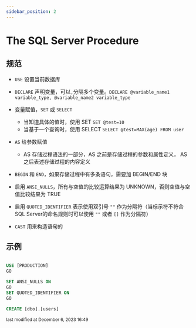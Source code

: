 ```yaml
---
sidebar_position: 2
---
```

    
# The SQL Server Procedure

## 规范

- `USE` 设置当前数据库
- `DECLARE` 声明变量，可以`,`分隔多个变量。`DECLARE @variable_name1 variable_type, @variable_name2 variable_type`

- 变量赋值，`SET` 或 `SELECT`
  - 当知道具体的值时，使用 SET `SET @test=10`
  - 当基于一个查询时，使用 SELECT `SELECT @test=MAX(age) FROM user`

- `AS` 给参数赋值
  - AS 存储过程语法的一部分，AS 之前是存储过程的参数和属性定义， AS 之后表述存储过程的内容定义

- `BEGIN` 和 `END`，如果存储过程中有多条语句，需要加 BEGIN/END 块

- 启用 `ANSI_NULLS`，所有与空值的比较运算结果为 UNKNOWN，否则空值与空值比较结果为 TRUE

- 启用 `QUOTED_IDENTIFIER` 表示使用双引号 `""` 作为分隔符（当标示符不符合 SQL Server的命名规则时可以使用 `""` 或者 `[]` 作为分隔符）

- `CAST` 用来构造语句的

## 示例

```sql

USE [PRODUCTION]
GO

SET ANSI_NULLS ON
GO
SET QUOTED_IDENTIFIER ON
GO

CREATE [dbo].[users]

```

<div style={{textAlign: 'right'}}><small style={{color: 'grey'}}>last modified at December 6, 2023 16:49</small></div>
      